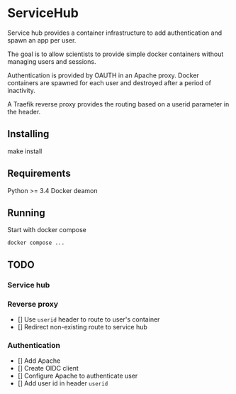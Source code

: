 # ServiceHub

Service hub provides a container infrastructure to add authentication and spawn an app per user.

The goal is to allow scientists to provide simple docker containers without managing users and sessions.

Authentication is provided by OAUTH in an Apache proxy. Docker containers are spawned for each user and destroyed after a period of inactivity.


A Traefik reverse proxy provides the routing based on a userid parameter in the header.

## Installing

make install

## Requirements

Python >= 3.4
Docker deamon

## Running

Start with docker compose


    docker compose ...

## TODO

### Service hub

### Reverse proxy
 * [] Use `userid` header to route to user's container
 * [] Redirect non-existing route to service hub

### Authentication
 * [] Add Apache
 * [] Create OIDC client
 * [] Configure Apache to authenticate user
 * [] Add user id in header `userid`
